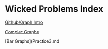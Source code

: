 # Wicked Problems Index

[Github/Graph Intro](Practice1.md)

[Complex Graphs](Practice2.md)

[Bar Graphs](Practice3.md
